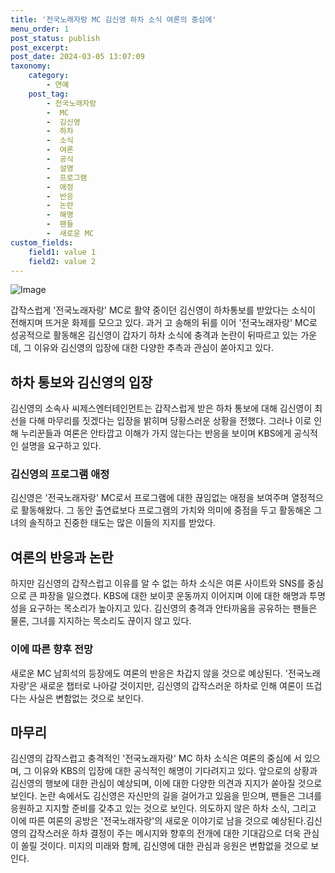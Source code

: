 ```yaml
---
title: '전국노래자랑 MC 김신영 하차 소식 여론의 중심에'
menu_order: 1
post_status: publish
post_excerpt: 
post_date: 2024-03-05 13:07:09
taxonomy:
    category:
        - 연예
    post_tag:
        - 전국노래자랑
        -  MC
        -  김신영
        -  하차
        -  소식
        -  여론
        -  공식
        -  설명
        -  프로그램
        -  애정
        -  반응
        -  논란
        -  해명
        -  팬들
        -  새로운 MC
custom_fields:
    field1: value 1
    field2: value 2
---
```


![Image](https://mimgnews.pstatic.net/image/109/2024/03/05/0005029865_001_20240305092606244.png?type=w540)

갑작스럽게 '전국노래자랑' MC로 활약 중이던 김신영이 하차통보를 받았다는 소식이 전해지며 뜨거운 화제를 모으고 있다. 과거 고 송해의 뒤를 이어 '전국노래자랑' MC로 성공적으로 활동해온 김신영이 갑자기 하차 소식에 충격과 논란이 뒤따르고 있는 가운데, 그 이유와 김신영의 입장에 대한 다양한 추측과 관심이 쏟아지고 있다.
## 하차 통보와 김신영의 입장
김신영의 소속사 씨제스엔터테인먼트는 갑작스럽게 받은 하차 통보에 대해 김신영이 최선을 다해 마무리를 짓겠다는 입장을 밝히며 당황스러운 상황을 전했다. 그러나 이로 인해 누리꾼들과 여론은 안타깝고 이해가 가지 않는다는 반응을 보이며 KBS에게 공식적인 설명을 요구하고 있다.
### 김신영의 프로그램 애정
김신영은 '전국노래자랑' MC로서 프로그램에 대한 끊임없는 애정을 보여주며 열정적으로 활동해왔다. 그 동안 출연료보다 프로그램의 가치와 의미에 중점을 두고 활동해온 그녀의 솔직하고 진중한 태도는 많은 이들의 지지를 받았다.
## 여론의 반응과 논란
하지만 김신영의 갑작스럽고 이유를 알 수 없는 하차 소식은 여론 사이트와 SNS를 중심으로 큰 파장을 일으켰다. KBS에 대한 보이콧 운동까지 이어지며 이에 대한 해명과 투명성을 요구하는 목소리가 높아지고 있다. 김신영의 충격과 안타까움을 공유하는 팬들은 물론, 그녀를 지지하는 목소리도 끊이지 않고 있다.
### 이에 따른 향후 전망
새로운 MC 남희석의 등장에도 여론의 반응은 차갑지 않을 것으로 예상된다. '전국노래자랑'은 새로운 챕터로 나아갈 것이지만, 김신영의 갑작스러운 하차로 인해 여론이 뜨겁다는 사실은 변함없는 것으로 보인다.
## 마무리
김신영의 갑작스럽고 충격적인 '전국노래자랑' MC 하차 소식은 여론의 중심에 서 있으며, 그 이유와 KBS의 입장에 대한 공식적인 해명이 기다려지고 있다. 앞으로의 상황과 김신영의 행보에 대한 관심이 예상되며, 이에 대한 다양한 의견과 지지가 쏟아질 것으로 보인다. 논란 속에서도 김신영은 자신만의 길을 걸어가고 있음을 믿으며, 팬들은 그녀를 응원하고 지지할 준비를 갖추고 있는 것으로 보인다.
의도하지 않은 하차 소식, 그리고 이에 따른 여론의 공방은 '전국노래자랑'의 새로운 이야기로 남을 것으로 예상된다.김신영의 갑작스러운 하차 결정이 주는 메시지와 향후의 전개에 대한 기대감으로 더욱 관심이 쏠릴 것이다. 미지의 미래와 함께, 김신영에 대한 관심과 응원은 변함없을 것으로 보인다.
